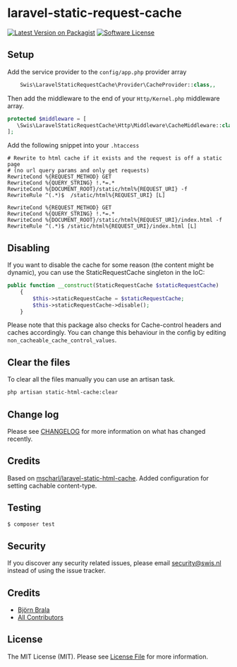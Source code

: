 # laravel-static-request-cache

[![Latest Version on Packagist][ico-version]][link-packagist]
[![Software License][ico-license]](LICENSE.md)

## Setup

Add the service provider to the `config/app.php` provider array
```php
    Swis\LaravelStaticRequestCache\Provider\CacheProvider::class,,
```

Then add the middleware to the end of your `Http/Kernel.php` middleware array.
 ```php
protected $middleware = [
    \Swis\LaravelStaticRequestCache\Http\Middleware\CacheMiddleware::class,
];
```

Add the following snippet into your `.htaccess`
```apacheconfig
# Rewrite to html cache if it exists and the request is off a static page
# (no url query params and only get requests)
RewriteCond %{REQUEST_METHOD} GET
RewriteCond %{QUERY_STRING} !.*=.*
RewriteCond %{DOCUMENT_ROOT}/static/html%{REQUEST_URI} -f
RewriteRule ^(.*)$  /static/html%{REQUEST_URI} [L]

RewriteCond %{REQUEST_METHOD} GET
RewriteCond %{QUERY_STRING} !.*=.*
RewriteCond %{DOCUMENT_ROOT}/static/html%{REQUEST_URI}/index.html -f
RewriteRule ^(.*)$ /static/html%{REQUEST_URI}/index.html [L]
```

## Disabling 

If you want to disable the cache for some reason (the content might be dynamic), you can use the StaticRequestCache singleton in the IoC:

```php
public function __construct(StaticRequestCache $staticRequestCache)
    {
        $this->staticRequestCache = $staticRequestCache;
        $this->staticRequestCache->disable();
    }
```

Please note that this package also checks for Cache-control headers and caches accordingly. You can change this behaviour in the config by editing `non_cacheable_cache_control_values`.

## Clear the files
To clear all the files manually you can use an artisan task.
```bash
php artisan static-html-cache:clear
```

## Change log

Please see [CHANGELOG](CHANGELOG.md) for more information on what has changed recently.

## Credits

Based on [mscharl/laravel-static-html-cache](https://github.com/mscharl/laravel-static-html-cache). Added configuration for setting cachable content-type.

## Testing

``` bash
$ composer test
```

## Security

If you discover any security related issues, please email security@swis.nl instead of using the issue tracker.

## Credits

- [Björn Brala][link-author]
- [All Contributors][link-contributors]

## License

The MIT License (MIT). Please see [License File](LICENSE.md) for more information.

[ico-version]: https://img.shields.io/packagist/v/swisnl/laravel-static-request-cache.svg?style=flat-square
[ico-license]: https://img.shields.io/badge/license-MIT-brightgreen.svg?style=flat-square
[ico-travis]: https://img.shields.io/travis/swisnl/laravel-static-request-cache/master.svg?style=flat-square
[ico-scrutinizer]: https://img.shields.io/scrutinizer/coverage/g/swisnl/laravel-static-request-cache.svg?style=flat-square
[ico-code-quality]: https://img.shields.io/scrutinizer/g/swisnl/laravel-static-request-cache.svg?style=flat-square
[ico-downloads]: https://img.shields.io/packagist/dt/swisnl/laravel-static-request-cache.svg?style=flat-square

[link-packagist]: https://packagist.org/packages/swisnl/laravel-static-request-cache
[link-travis]: https://travis-ci.org/swisnl/laravel-static-request-cache
[link-scrutinizer]: https://scrutinizer-ci.com/g/swisnl/laravel-static-request-cache/code-structure
[link-code-quality]: https://scrutinizer-ci.com/g/swisnl/laravel-static-request-cache
[link-downloads]: https://packagist.org/packages/swisnl/laravel-static-request-cache
[link-author]: https://github.com/swisnl
[link-contributors]: ../../contributors
